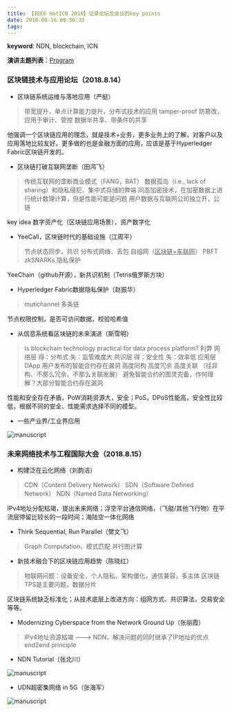 ```yaml
---
title: 【IEEE HotICN 2018】记录论坛及会议的key points
date: 2018-08-16 00:56:33
tags:
---
```


**keyword**: NDN, blockchain, ICN

**演讲主题列表**：[Program](https://2018.ndnlab.com/index.php?m=content&c=index&a=lists&catid=23)

### 区块链技术与应用论坛（2018.8.14）

- 区块链系统运维与落地应用（严挺）

> 带宽提升，单点计算能力提升，分布式技术的应用
> tamper-proof 防篡改，应用于审计、管控
> 数据半共享、带条件的共享

他强调一个区块链应用的理念，就是技术+业务，更多业务上的了解，对客户以及应用落地比较友好。更多做的也是金融方面的应用，应该是基于Hyperledger Fabric区块链开发的。

- 区块链打破互联网垄断（田鸿飞）

> 传统互联网的垄断商业模式（FANG，BAT）
> 数据孤岛（i.e., lack of sharing）和隐私侵犯，集中式存储的弊端
> 同态加密技术，在加密数据上进行统计数理计算，但是性能可能是问题
> 用户数据与互联网公司独立开，公链

key idea 数字资产化（区块链应用场景），资产数字化

- YeeCall，区块链时代的基础设施（江周平）

> 节点状态同步，共识  分布式网络、丢包
> 自组网（<u>区块链+车联网</u>） PBFT
> zkSNARKs 隐私保护

YeeChain（github开源），新共识机制（Tetris俄罗斯方块）

- Hyperledger Fabric数据隐私保护（赵振华）

> mutichannel 多条链

节点权限控制，是否可访问数据，校验哈希值

- 从信息系统看区块链的未来演进（斯雪明）

> Is blockchain technology practical for data process platform? 利弊
> 网络层 得：分布式 失：监管难度大
> 共识层 得：安全性 失：效率低
> 应用层 DApp 用户发布的智能合约存在漏洞
> 高度同构 高度冗余 高度关联 （往异构、不那么冗余、不那么关联发展）
> 避免智能合约的图灵完备，作何理解？大部分智能合约存在漏洞

性能和安全存在矛盾，PoW消耗资源大，安全；PoS，DPoS性能高，安全性比较低，根据不同的安全、性能需求选择不同的模型。

<!-- more -->

- 一些产业界/工业界应用

![manuscript](http://cdn.huangjunqin.com/IMG_20180816_004951.jpg)

### 未来网络技术与工程国际大会（2018.8.15）

- 构建泛在云化网络（刘韵洁）

> CDN（Content Delivery Network）
> SDN（Software Defined Network）
> NDN（Named Data Networking）

IPv4地址分配枯竭，提出未来网络；浮空平台通信网络，（飞艇/其他飞行物）在平流层停留比较长的一段时间；海陆空一体化网络

- Think Sequential, Run Parallel（樊文飞）

> Graph Computation，模式匹配
> 并行图计算

- 新技术融合下的区块链应用趋势（陈晓红）

> 物联网问题：设备安全，个人隐私，架构僵化，通信兼容，多主体
> 区块链TPS是主要问题，数据分片

区块链系统缺乏标准化；从技术底层上改进方向：组网方式、共识算法，交易安全等等。

- Modernizing Cyberspace from the Network Ground Up（张丽霞）

> IPv4地址资源枯竭 ---> NDN，解决问题的同时继承了IP地址的优点 end2end principle

- NDN Tutorial（张北川）

![manuscript](http://cdn.huangjunqin.com/IMG_20180816_005301.jpg)

- UDN超密集网络 in 5G（张海军）

![manuscript](http://cdn.huangjunqin.com/IMG_20180816_005325.jpg)

